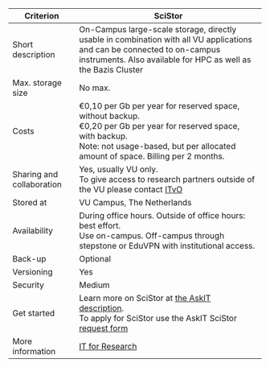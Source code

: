 |Criterion|SciStor|
|---|---|
|Short description|On-Campus large-scale storage, directly usable in combination with all VU applications and can be connected to on-campus instruments. Also available for HPC as well as the Bazis Cluster|
|Max. storage size|No max.|
|Costs|€0,10 per Gb per year for reserved space, without backup.<br> €0,20 per Gb per year for reserved space, with backup.<br> Note: not usage-based, but per allocated amount of space. Billing per 2 months.|
|Sharing and collaboration|Yes, usually VU only. <br> To give access to research partners outside of the VU please contact [ITvO](mailto:itvo.ucit@vu.nl)|
|Stored at|VU Campus, The Netherlands|
|Availability|During office hours. Outside of office hours: best effort. <br>Use on-campus. Off-campus through stepstone or EduVPN with institutional access.|
|Back-up|Optional|
|Versioning|Yes|
|Security|Medium|
|Get started|Learn more on SciStor at [the AskIT description](https://askit.vu.nl/tas/public/ssp/content/detail/service?unid=71d312a1b91a40e0a36071ebd40c3bc7&from=80ff8a0c-595c-4368-841e-cb4b8a51a9f4&decorate=false%20Askit%20Scistor%20request%20form). <br>To apply for SciStor use the AskIT SciStor [request form](https://askit.vu.nl/tas/public/ssp/content/serviceflow?unid=25e3e1dab62f47cea9326c9dabf06867) |
|More information|[IT for Research](mailto:itvo.ucit@vu.nl?subject=SciStor)|
